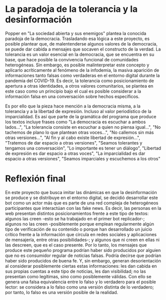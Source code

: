 
# La paradoja de la tolerancia y la desinformación

Popper en "La sociedad abierta y sus enemigos" plantea la conocida paradoja de la democracia.
Trasladando esa lógica a este proyecto, es posible plantear que, de malentenderse algunos valores de la democracia, se puede dar cabida a mensajes que socaven el constructo de la verdad. La tolerancia es un valor esencial en la democracia, que se encuentra en su base, que hace posible la convivencia funcional de comunidades heterogéneas. Sin embargo, es posible malinterpretar este concepto y aplicarlo acríticamente al fenómeno de la infodemia, la masiva aparición de informaciones tanto falsas como verdaderas en el entorno digital durante la pandemia del COVID-19. Es decir, la tolerancia como posicionamiento de apertura a otras identidades, a otros valores comunitarios, se plantea en este caso como un principio bajo el cual es posible considerar a la información falsa en una conversación sobre hechos específicos.

Es por ello que la pieza hace mención a la democracia misma, a la tolerancia y a la libertad de expresión. Incluso al valor periodístico de la imparcialidad. Es así que parte de la gramática del programa que produce los textos incluye frases como "La democracia es escuchar a ambos lados...", "La tolerancia consiste en escuchar a quien no piensa igual...", "No tachemos de plano lo que plantean otras voces...", "No callemos sin más otras versiones...", "Al fin y al cabo existe libertad de expresión...", "Tratemos de dar espacio a otras versiones", "Seamos tolerantes y tengamos una conversación", "Lo importante es tener un diálogo", "Libertad de expresión es dar espacio a otras voces", "La imparcialidad es dar espacio a otras versiones", "Seamos imparciales y escuchemos a los otros"

# Reflexión final

En este proyecto que busca imitar las dinámicas en que la desinformación se produce y se distribuye en el entorno digital, se decidió desarrollar este bot como un actor más que es parte de una red compleja de heterogéneos participantes que interactúan con las fake news. Es decir, las personas en la web presentan distintos posicionamientos frente a este tipo de textos: algunos las creen -esto se ha trabajado en el primer bot replicador-; algunos no las creen -posiblemente porque emplean regularmente algún tipo de verificación de su contenido o porque han desarrollado un juicio crítico frente a la información que circula en redes sociales y aplicaciones de mensajería, entre otras posibilidades-; y algunos que ni creen en ellas ni las descreen, que es el caso presente. Por lo tanto, los mensajes que produce este pequeño programa podrían haber sido producidos por alguien que no es consumidor regular de noticias falsas. Podría decirse que podrían haber sido producidos de buena fe. Y, sin embargo, generan desorientación al considerar posiblemente ciertas estas informaciones: les dan cabida en sus propias cuentas a este tipo de noticias, les dan visibilidad; no las presentan como legítimas, sino como posiblemente válidas. Con ello se genera una falsa equivalencia entre lo falso y lo verdadero para el posible lector: se considera a lo falso como una versión distinta de lo verdadero; por tanto, lo falso es una versión posible de la realidad.    

